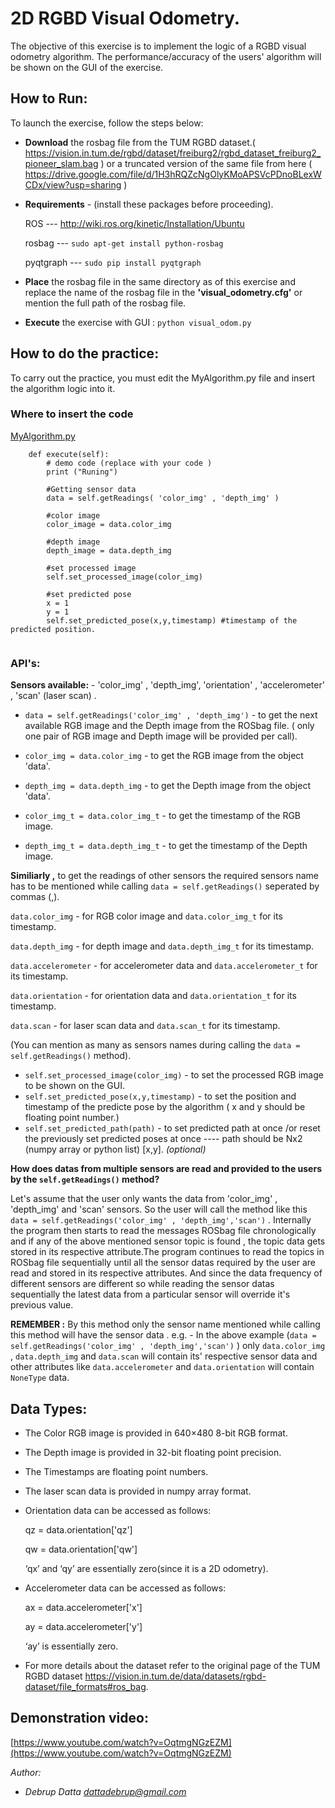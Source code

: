 
# 2D RGBD Visual Odometry.
The objective of this exercise is to implement the logic of a RGBD visual odometry algorithm. The performance/accuracy of the users' algorithm will be shown on the GUI of the exercise.

## How to Run:
To launch the exercise, follow the steps below:

* **Download** the rosbag file from the TUM RGBD dataset.( <https://vision.in.tum.de/rgbd/dataset/freiburg2/rgbd_dataset_freiburg2_pioneer_slam.bag> ) or a truncated version of the same file from here ( <https://drive.google.com/file/d/1H3hRQZcNgOlyKMoAPSVcPDnoBLexWCDx/view?usp=sharing> )

* **Requirements** - (install these packages before proceeding).
    
    ROS  --- <http://wiki.ros.org/kinetic/Installation/Ubuntu>
    
	rosbag --- ```sudo apt-get install python-rosbag```
	
	pyqtgraph  --- ```sudo pip install pyqtgraph```


* **Place** the rosbag file in the same directory as of this exercise and replace the name of the rosbag file in the **'visual_odometry.cfg'** or mention the full path of the rosbag file.

* **Execute** the exercise with GUI : ```python visual_odom.py```

## How to do the practice:
To carry out the practice, you must edit the MyAlgorithm.py file and insert the algorithm logic into it.

### Where to insert the code
[MyAlgorithm.py](MyAlgorithm.py#L93)
```
    def execute(self):
		# demo code (replace with your code )
        print ("Runing")

		#Getting sensor data 
        data = self.getReadings( 'color_img' , 'depth_img' )

		#color image 
        color_image = data.color_img 

        #depth image 
        depth_image = data.depth_img 

        #set processed image
        self.set_processed_image(color_img)

        #set predicted pose
        x = 1
        y = 1
        self.set_predicted_pose(x,y,timestamp) #timestamp of the predicted position. 
        
```

### API's:

**Sensors available:** - 'color_img' , 'depth_img', 'orientation' , 'accelerometer' , 'scan' (laser scan) .

* ```data = self.getReadings('color_img' , 'depth_img')```  - to get the next available RGB image and the Depth image from the ROSbag file. ( only one pair of RGB image and Depth image will be provided per call).

* ```color_img = data.color_img``` - to get the RGB image from the object 'data'.
* ```depth_img = data.depth_img``` - to get the Depth image from the object 'data'.
* ```color_img_t = data.color_img_t``` - to get the timestamp of the RGB image.
* ```depth_img_t = data.depth_img_t``` - to get the timestamp of the Depth image.


**Similiarly ,** to get the readings of other sensors the required sensors name has to be mentioned while calling ```data = self.getReadings()```  seperated by commas (,). 


```data.color_img``` - for RGB color image and ```data.color_img_t``` for its timestamp.

```data.depth_img``` - for depth image and ```data.depth_img_t``` for its timestamp.

```data.accelerometer``` - for accelerometer data and ```data.accelerometer_t``` for its timestamp.

```data.orientation``` - for orientation data and ```data.orientation_t``` for its timestamp.

```data.scan``` - for laser scan data and ```data.scan_t``` for its timestamp.


(You can mention as many as sensors names during calling the ```data = self.getReadings()``` method).

* ```self.set_processed_image(color_img)```  - to set the processed RGB image to be shown on the GUI.
* ```self.set_predicted_pose(x,y,timestamp)```  - to set the position and timestamp of the predicte pose by the algorithm ( x and y should be floating point number.)
* ```self.set_predicted_path(path)```  - to set predicted path at once /or reset the previously set predicted poses at once ---- path should be Nx2 (numpy array or python list) [x,y]. _(optional)_

**How does datas from multiple sensors are read and provided to the users by the ```self.getReadings()``` method?**

Let's assume that the user only wants the data from 'color_img' , 'depth_img' and 'scan' sensors. So the user will call the method like this ```data = self.getReadings('color_img' , 'depth_img','scan')``` . Internally the program then starts to read the messages ROSbag file chronologically and if any of the above mentioned sensor topic is found , the topic data gets stored in its respective attribute.The program continues to read the topics in ROSbag file sequentially until all the sensor datas required by the user are read and stored in its respective attributes. And since the data frequency of different sensors are different so while reading the sensor datas sequentially the latest data from a particular sensor will override it's previous value.

**REMEMBER :** By this method only the sensor name mentioned while calling this method will have the sensor data . e.g. - In the above example (```data = self.getReadings('color_img' , 'depth_img','scan')``` ) only ```data.color_img``` , ```data.depth_img``` and ```data.scan``` will contain its' respective sensor data and other attributes like ```data.accelerometer``` and ```data.orientation``` will contain ```NoneType``` data.


## Data Types:
* The Color RGB image is provided in 640×480 8-bit RGB format.
* The Depth image is provided in 32-bit floating point precision.
* The Timestamps are floating point numbers.
* The laser scan data is provided in numpy array format.
* Orientation data can be accessed as follows:

    qz = data.orientation['qz']

    qw = data.orientation['qw']

    ‘qx’ and ‘qy’ are essentially zero(since it is a 2D odometry).

* Accelerometer data can be accessed as follows:

    ax = data.accelerometer['x']

    ay = data.accelerometer['y']

    ‘ay’ is essentially zero.

* For more details about the dataset refer to the original page of the TUM RGBD dataset <https://vision.in.tum.de/data/datasets/rgbd-dataset/file_formats#ros_bag>.

## Demonstration video:


[https://www.youtube.com/watch?v=OqtmgNGzEZM](https://www.youtube.com/watch?v=OqtmgNGzEZM)

*Author:*
* *Debrup Datta <dattadebrup@gmail.com>* 
